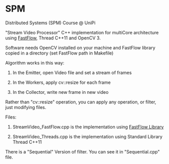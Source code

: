 # SPM

Distributed Systems (SPM) Course @ UniPi 

"Stream Video Processor" C++ implementation for multiCore architecture using [FastFlow](https://github.com/fastflow/fastflow), Thread C++11 and OpenCV 3.

Software needs OpenCV installed on your machine and FastFlow library copied in a directory (set FastFlow path in Makefile)

Algorithm works in this way:


1. In the Emitter, open Video file and set a stream of frames


2. In the Workers, apply cv::resize for each frame


3. In the Collector, write new frame in new video

Rather than "cv::resize" operation, you can apply any operation, or filter, just modifying files.

Files:

1. StreamVideo_FastFlow.cpp is the implementation using [FastFlow Library](http://calvados.di.unipi.it/)

2. StreamVideo_Threads.cpp is the implementation using Standard Library Thread C++11 

There is a "Sequential" Version of filter. You can see it in "Sequential.cpp" file.

